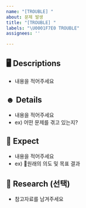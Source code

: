 ```yaml
---
name: "[TROUBLE] "
about: 문제 발생
title: "[TROUBLE] "
labels: "\U0001F7E0 TROUBLE"
assignees: ''

---
```


## 🖥️ Descriptions
 - 내용을 적어주세요 

## ☻ Details
 - 내용을 적어주세요 
- ex) 어떤 문제를 겪고 있는지?

## 📝 Expect
 - 내용을 적어주세요 
- ex) 원래의 의도 및 목표 결과

## 📖 Research (선택)
 - 참고자료를 남겨주세요
